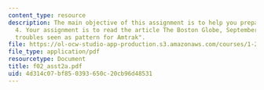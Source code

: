 ```yaml
---
content_type: resource
description: The main objective of this assignment is to help you prepare for Lecture
  4. Your assignment is to read the article The Boston Globe, September 2002, "Acela
  troubles seen as pattern for Amtrak".
file: https://ol-ocw-studio-app-production.s3.amazonaws.com/courses/1-221j-transportation-systems-fall-2004/4d314c07bf850393650c20cb96d48531_f02_asst2a.pdf
file_type: application/pdf
resourcetype: Document
title: f02_asst2a.pdf
uid: 4d314c07-bf85-0393-650c-20cb96d48531
---
```


